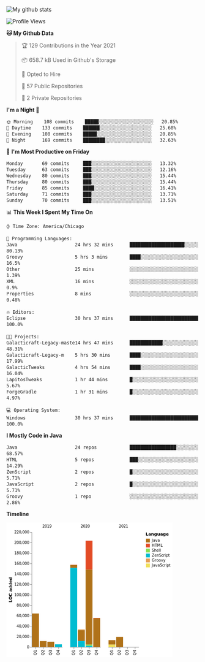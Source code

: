 ![My github stats](https://github-readme-stats.vercel.app/api?username=romvoid95&theme=gruvbox&include_all_commits=true&show_icons=true")

<!--START_SECTION:waka-->
![Profile Views](http://img.shields.io/badge/Profile%20Views-0-blue)

**🐱 My Github Data** 

> 🏆 129 Contributions in the Year 2021
 > 
> 📦 658.7 kB Used in Github's Storage 
 > 
> 💼 Opted to Hire
 > 
> 📜 57 Public Repositories 
 > 
> 🔑 2 Private Repositories  
 > 
**I'm a Night 🦉** 

```text
🌞 Morning    108 commits    █████░░░░░░░░░░░░░░░░░░░░   20.85% 
🌆 Daytime    133 commits    ██████░░░░░░░░░░░░░░░░░░░   25.68% 
🌃 Evening    108 commits    █████░░░░░░░░░░░░░░░░░░░░   20.85% 
🌙 Night      169 commits    ████████░░░░░░░░░░░░░░░░░   32.63%

```
📅 **I'm Most Productive on Friday** 

```text
Monday       69 commits     ███░░░░░░░░░░░░░░░░░░░░░░   13.32% 
Tuesday      63 commits     ███░░░░░░░░░░░░░░░░░░░░░░   12.16% 
Wednesday    80 commits     ███░░░░░░░░░░░░░░░░░░░░░░   15.44% 
Thursday     80 commits     ███░░░░░░░░░░░░░░░░░░░░░░   15.44% 
Friday       85 commits     ████░░░░░░░░░░░░░░░░░░░░░   16.41% 
Saturday     71 commits     ███░░░░░░░░░░░░░░░░░░░░░░   13.71% 
Sunday       70 commits     ███░░░░░░░░░░░░░░░░░░░░░░   13.51%

```


📊 **This Week I Spent My Time On** 

```text
⌚︎ Time Zone: America/Chicago

💬 Programming Languages: 
Java                     24 hrs 32 mins      ████████████████████░░░░░   80.13% 
Groovy                   5 hrs 3 mins        ████░░░░░░░░░░░░░░░░░░░░░   16.5% 
Other                    25 mins             ░░░░░░░░░░░░░░░░░░░░░░░░░   1.39% 
XML                      16 mins             ░░░░░░░░░░░░░░░░░░░░░░░░░   0.9% 
Properties               8 mins              ░░░░░░░░░░░░░░░░░░░░░░░░░   0.48%

🔥 Editors: 
Eclipse                  30 hrs 37 mins      █████████████████████████   100.0%

🐱‍💻 Projects: 
Galacticraft-Legacy-maste14 hrs 47 mins      ████████████░░░░░░░░░░░░░   48.31% 
Galacticraft-Legacy-m    5 hrs 30 mins       ████░░░░░░░░░░░░░░░░░░░░░   17.99% 
GalacticTweaks           4 hrs 54 mins       ████░░░░░░░░░░░░░░░░░░░░░   16.04% 
LapitosTweaks            1 hr 44 mins        █░░░░░░░░░░░░░░░░░░░░░░░░   5.67% 
ForgeGradle              1 hr 31 mins        █░░░░░░░░░░░░░░░░░░░░░░░░   4.97%

💻 Operating System: 
Windows                  30 hrs 37 mins      █████████████████████████   100.0%

```

**I Mostly Code in Java** 

```text
Java                     24 repos            █████████████████░░░░░░░░   68.57% 
HTML                     5 repos             ███░░░░░░░░░░░░░░░░░░░░░░   14.29% 
ZenScript                2 repos             █░░░░░░░░░░░░░░░░░░░░░░░░   5.71% 
JavaScript               2 repos             █░░░░░░░░░░░░░░░░░░░░░░░░   5.71% 
Groovy                   1 repo              ░░░░░░░░░░░░░░░░░░░░░░░░░   2.86%

```


**Timeline**

![Chart not found](https://raw.githubusercontent.com/ROMVoid95/ROMVoid95/master/charts/bar_graph.png) 


<!--END_SECTION:waka-->
